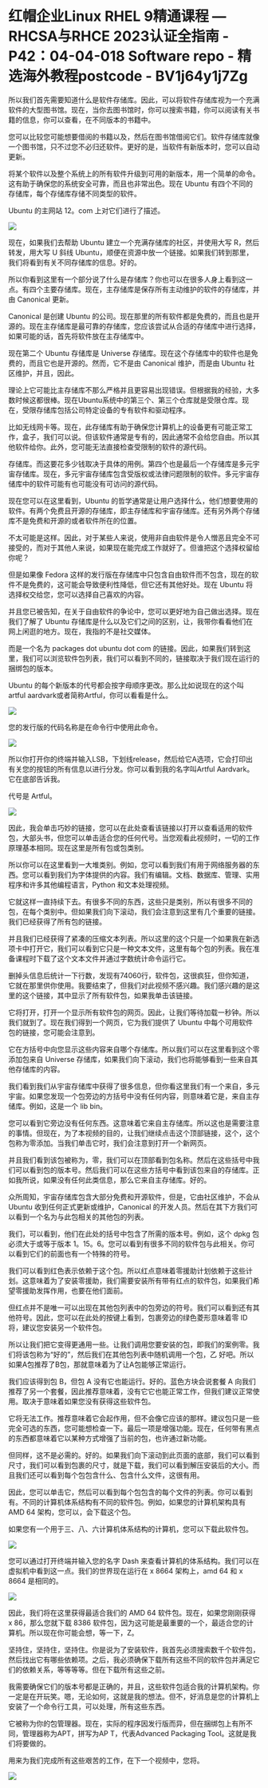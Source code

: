 # 红帽企业Linux RHEL 9精通课程 — RHCSA与RHCE 2023认证全指南 - P42：04-04-018 Software repo - 精选海外教程postcode - BV1j64y1j7Zg

所以我们首先需要知道什么是软件存储库。因此，可以将软件存储库视为一个充满软件的大型图书馆。现在，当你去图书馆时，你可以搜索书籍，你可以阅读有关书籍的信息，你可以查看，在不同版本的书籍中。

您可以比较您可能想要借阅的书籍以及，然后在图书馆借阅它们。软件存储库就像一个图书馆，只不过您不必归还软件。更好的是，当软件有新版本时，您可以自动更新。

将某个软件以及整个系统上的所有软件升级到可用的新版本，用一个简单的命令。这有助于确保您的系统安全可靠，而且也非常出色。现在 Ubuntu 有四个不同的存储库，每个存储库存储不同类型的软件。

Ubuntu 的主网站 12。com 上对它们进行了描述。

![](img/c11bbe405b8a268232d62d9db0b2257d_1.png)

现在，如果我们去帮助 Ubuntu 建立一个充满存储库的社区，并使用大写 R，然后转发，用大写 U 斜线 Ubuntu，顺便在资源中放一个链接。如果我们转到那里，我们将看到有关不同存储库的信息。好的。

所以你看到这里有一个部分说了什么是存储库？你也可以在很多人身上看到这一点。有四个主要存储库。现在，主存储库是保存所有主动维护的软件的存储库，并由 Canonical 更新。

Canonical 是创建 Ubuntu 的公司。现在那里的所有软件都是免费的，而且也是开源的。现在主存储库是最可靠的存储库，您应该尝试从合适的存储库中进行选择，如果可能的话，首先将软件放在主存储库中。

现在第二个 Ubuntu 存储库是 Universe 存储库。现在这个存储库中的软件也是免费的，而且它也是开源的。然而，它不是由 Canonical 维护，而是由 Ubuntu 社区维护，并且，因此。

理论上它可能比主存储库不那么严格并且更容易出现错误。但根据我的经验，大多数时候这都很棒。现在Ubuntu系统中的第三个、第三个仓库就是受限仓库。现在，受限存储库包括公司特定设备的专有软件和驱动程序。

比如无线网卡等。现在，此存储库有助于确保您计算机上的设备更有可能正常工作，盒子，我们可以说。但该软件通常是专有的，因此通常不会给您自由。所以其他软件给你。此外，您可能无法直接检查受限制的软件的源代码。

存储库。而这要花多少钱取决于具体的用例。第四个也是最后一个存储库是多元宇宙存储库。现在，多元宇宙存储库包含受版权或法律问题限制的软件。多元宇宙存储库中的软件可能有也可能没有可访问的源代码。

现在您可以在这里看到，Ubuntu 的哲学通常是让用户选择什么，他们想要使用的软件。有两个免费且开源的存储库，即主存储库和宇宙存储库。还有另外两个存储库不是免费和开源的或者软件所在的位置。

不太可能是这样。因此，对于某些人来说，使用非自由软件是令人憎恶且完全不可接受的，而对于其他人来说，如果现在能完成工作就好了。但谁把这个选择权留给你呢？

但是如果像 Fedora 这样的发行版在存储库中只包含自由软件而不包含，现在的软件不是免费的，这可能会导致便利性降低，但它还有其他好处。现在 Ubuntu 将选择权交给您，您可以选择自己喜欢的内容。

并且您已被告知，在关于自由​​软件的争论中，您可以更好地为自己做出选择。现在我们了解了 Ubuntu 存储库是什么以及它们之间的区别，让，我带你看看他们在网上闲逛的地方。现在，我指的不是社交媒体。

而是一个名为 packages dot ubuntu dot com 的链接。因此，如果我们转到这里，我们可以浏览软件包列表，我们可以看到不同的，链接取决于我们现在运行的捆绑包的版本。

Ubuntu 的每个新版本的代号都会按字母顺序更改。那么比如说现在的这个叫artful aardvark或者简称Artful，你可以看看是什么。



![](img/c11bbe405b8a268232d62d9db0b2257d_3.png)

您的发行版的代码名称是在命令行中使用此命令。

![](img/c11bbe405b8a268232d62d9db0b2257d_5.png)

所以你打开你的终端并输入LSB，下划线release，然后给它A选项，它会打印出有关您的按钮的所有信息以进行分发。你可以看到我的名字叫Artful Aardvark。它在底部告诉我。

代号是 Artful。

![](img/c11bbe405b8a268232d62d9db0b2257d_7.png)

因此，我会单击巧妙的链接，您可以在此处查看该链接以打开以查看适用的软件包，大部头书，但您可以单击适合您的任何代号。当您观看此视频时，一切的工作原理基本相同。现在这里是所有包或包类别。

所以你可以在这里看到一大堆类别。例如，您可以看到我们有用于网络服务器的东西。您可以看到我们为字体提供的内容。我们有编辑。文档、数据库、管理、实用程序和许多其他编程语言，Python 和文本处理视频。

它就这样一直持续下去。有很多不同的东西，这些只是类别，所以有很多不同的包，在每个类别中。但如果我们向下滚动，我们会注意到这里有几个重要的链接。我们已经获得了所有包的链接。

并且我们已经获得了紧凑的压缩文本列表。所以这里的这个只是一个如果我在新选项卡中打开它，我们可以看到它只是一种文本文件，这里有每个包的列表。我在准备课程时下载了这个文本文件并通过字数统计命令运行它。

删掉头信息后统计一下行数，发现有74060行，软件包，这很疯狂，但你知道，它就在那里供你使用。我要结束了，但我们对此视频不感兴趣。我们感兴趣的是这里的这个链接，其中显示了所有软件包，如果我单击该链接。

它将打开，打开一个显示所有软件包的网页。因此，让我们等待加载一秒钟。所以我们就到了。现在我们得到一个网页，它为我们提供了 Ubuntu 中每个可用软件包的链接，您可能会注意到。

它在方括号中向您显示这些内容来自哪个存储库。所以我们可以在这里看到这个零添加包来自 Universe 存储库，如果我们向下滚动，我们也将能够看到一些来自其他存储库的内容。

我们看到我们从宇宙存储库中获得了很多信息，但你看这里我们有一个来自，多元宇宙。如果您发现一个包旁边的方括号中没有任何内容，则意味着它是，来自主存储库。例如，这是一个 lib bin。

您可以看到它旁边没有任何东西。这意味着它来自主存储库。所以这也是需要注意的事情。但现在，为了本视频的目的，让我们继续点击这个顶部链接，这个，这个包称为零添加。当我们单击它时，我们会注意到打开一个新网页。

并且我们看到该包被称为，零，我们可以在顶部看到包名称。然后在这些括号中我们可以看到包的版本号。然后我们可以在这些方括号中看到该包来自的存储库。正如我所说，如果没有任何此类信息，那么它来自主存储库。好的。

众所周知，宇宙存储库包含大部分免费和开源软件，但是，它由社区维护，不会从 Ubuntu 收到任何正式更新或维护，Canonical 的开发人员。然后在其下方我们可以看到一个名为与此包相关的其他包的列表。

我们，可以看到，他们在此处的括号中包含了所需的版本号。例如，这个 dpkg 包必须大于或等于版本 1。15。6。您可以看到有很多不同的软件包与此相关。你可以看到它们的前面也有一个特殊的符号。

我们可以看到红色表示依赖于这个包。所以红点意味着零援助计划依赖于这些计划。这意味着为了安装零援助，我们需要安装所有带有红点的软件包，如果我们希望零援助发挥作用，也要在他们面前。

但红点并不是唯一可以出现在其他包列表中的包旁边的符号。我们可以看到还有其他符号。因此，您可以在此处的按键上看到，包裹旁边的绿色菱形意味着零 ID 将，建议您安装另一个软件包。

所以让我们把它变得更通用一些。让我们调用您要安装的包，即我们的案例零。我们将该包称为“好的”，然后我们在其他包列表中随机调用一个包，乙 好吧。所以如果A包推荐了B包，那就意味着为了让A包能够正常运行。

我们应该得到包 B，但包 A 没有它也能运行。好的。蓝色方块会说套餐 A 向我们推荐了另一个套餐，因此推荐意味着，没有它它也能正常工作，但我们建议正常使用。取决于意味着如果您没有获得这些软件包。

它将无法工作。推荐意味着它会起作用，但不会像它应该的那样。建议包只是一些完全可选的东西，您可能想检查一下。最后一项是增强功能。现在，任何带有黑点的东西都意味着它以某种方式增强了当前的包，也许通过新功能。

但同样，这不是必需的。好的。如果我们向下滚动到此页面的底部，我们可以看到尺寸，我们可以看到包裹的尺寸，就是下载，我们可以看到解压安装后的大小。而且我们还可以看到每个包包含什么、包含什么文件，这很有用。

因此，您可以单击它，然后可以看到每个包包含的每个文件的列表。你可以看到有。不同的计算机体系结构有不同的软件包。例如，如果您的计算机架构具有 AMD 64 架构，您可以，会下载这个包。

如果您有一个用于三、八、六计算机体系结构的计算机，您可以下载此软件包。

![](img/c11bbe405b8a268232d62d9db0b2257d_9.png)

您可以通过打开终端并输入您的名字 Dash 来查看计算机的体系结构。我们可以在虚拟机中看到这一点。我们的世界现在运行在 x 8664 架构上，amd 64 和 x 8664 是相同的。



![](img/c11bbe405b8a268232d62d9db0b2257d_11.png)

因此，我们将在这里获得最适合我们的 AMD 64 软件包。现在，如果您刚刚获得 x 86，那么您就下载 8386 软件包，因为这可能是最重要的一个，最适合您的计算机。所以现在你可能会想，等一下，Z。

坚持住，坚持住，坚持住。你是说为了安装软件，我首先必须搜索数千个软件包，然后找出它有哪些依赖项。之后，我必须确保下载所有这些不同的软件包并满足它们的依赖关系，等等等等。但在下载所有这些之前。

我需要确保它们的版本号都是正确的，并且，这些软件包适合我的计算机架构。你一定是在开玩笑。嗯，无论如何，这就是我的想法。但不，好消息是您的计算机上安装了一个命令行工具，可以处理，所有这些东西。

它被称为你的包管理器。现在，实际的程序因发行版而异，但在捆绑包上有所不同，管理器称为APT，拼写为AP T，代表Advanced Packaging Tool。这就是我们将要做的。

用来为我们完成所有这些艰苦的工作，在下一个视频中，您将。

![](img/c11bbe405b8a268232d62d9db0b2257d_13.png)